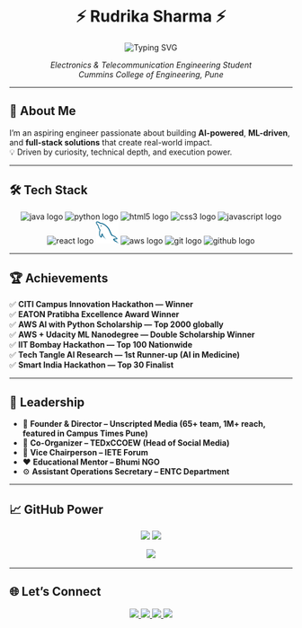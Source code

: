 <h1 align="center">⚡ Rudrika Sharma ⚡</h1>

<p align="center">
  <img src="https://readme-typing-svg.herokuapp.com?font=Fira+Code&weight=700&pause=1000&color=F77210&center=true&vCenter=true&width=435&lines=AI+%7C+ML+%7C+Full+Stack+%7C+Finance+Tech;Code.+Innovate.+Solve.+Repeat." alt="Typing SVG" />
</p>

<p align="center">
  <em>Electronics & Telecommunication Engineering Student <br> Cummins College of Engineering, Pune</em>
</p>

---

## 🚀 About Me

I’m an aspiring engineer passionate about building **AI-powered**, **ML-driven**, and **full-stack solutions** that create real-world impact.  
💡 Driven by curiosity, technical depth, and execution power.  

---

## 🛠️ Tech Stack

<div align="center">
  <img src="https://cdn.jsdelivr.net/gh/devicons/devicon/icons/java/java-original.svg" height="40" alt="java logo" />
  <img src="https://cdn.jsdelivr.net/gh/devicons/devicon/icons/python/python-original.svg" height="40" alt="python logo" />
  <img src="https://cdn.jsdelivr.net/gh/devicons/devicon/icons/html5/html5-original.svg" height="40" alt="html5 logo" />
  <img src="https://cdn.jsdelivr.net/gh/devicons/devicon/icons/css3/css3-original.svg" height="40" alt="css3 logo" />
  <img src="https://cdn.jsdelivr.net/gh/devicons/devicon/icons/javascript/javascript-original.svg" height="40" alt="javascript logo" />
  <img src="https://cdn.jsdelivr.net/gh/devicons/devicon/icons/react/react-original.svg" height="40" alt="react logo" />
  <img src="https://raw.githubusercontent.com/devicons/devicon/master/icons/mysql/mysql-original.svg" height="40" alt="mysql logo" />
  <img src="https://cdn.jsdelivr.net/gh/devicons/devicon/icons/amazonwebservices/amazonwebservices-original.svg" height="40" alt="aws logo" />
  <img src="https://cdn.jsdelivr.net/gh/devicons/devicon/icons/git/git-original.svg" height="40" alt="git logo" />
  <img src="https://cdn.jsdelivr.net/gh/devicons/devicon/icons/github/github-original.svg" height="40" alt="github logo" />
</div>

---

## 🏆 Achievements

✅ **CITI Campus Innovation Hackathon — Winner**  
✅ **EATON Pratibha Excellence Award Winner**  
✅ **AWS AI with Python Scholarship — Top 2000 globally**  
✅ **AWS + Udacity ML Nanodegree — Double Scholarship Winner**  
✅ **IIT Bombay Hackathon — Top 100 Nationwide**  
✅ **Tech Tangle AI Research — 1st Runner-up (AI in Medicine)**  
✅ **Smart India Hackathon — Top 30 Finalist**

---

## 👑 Leadership

- 🎥 **Founder & Director – Unscripted Media (65+ team, 1M+ reach, featured in Campus Times Pune)**  
- 🎤 **Co-Organizer – TEDxCCOEW (Head of Social Media)**  
- 📡 **Vice Chairperson – IETE Forum**  
- ❤️ **Educational Mentor – Bhumi NGO**  
- ⚙️ **Assistant Operations Secretary – ENTC Department**

---

## 📈 GitHub Power

<p align="center">
  <img src="https://github-readme-stats.vercel.app/api?username=rudrikasharma15&show_icons=true&theme=onedark&count_private=true&hide=issues" height="180"/>
  <img src="https://github-readme-stats.vercel.app/api/top-langs/?username=rudrikasharma15&layout=compact&theme=onedark" height="180"/>
</p>

<p align="center">
  <img src="https://streak-stats.demolab.com?user=rudrikasharma15&theme=onedark&hide_border=false" height="180"/>
</p>

---

## 🌐 Let’s Connect

<p align="center">
  <a href="https://www.linkedin.com/in/rudrika-sharma-514490271">
    <img src="https://img.shields.io/badge/LinkedIn-0077B5?style=for-the-badge&logo=linkedin&logoColor=white"/>
  </a>
  <a href="https://github.com/rudrikasharma15">
    <img src="https://img.shields.io/badge/GitHub-181717?style=for-the-badge&logo=github&logoColor=white"/>
  </a>
  <a href="https://medium.com/@rudrikasharma1503">
    <img src="https://img.shields.io/badge/Medium-000000?style=for-the-badge&logo=medium&logoColor=white"/>
  </a>
  <a href="mailto:rudrikasharma1503@gmail.com">
    <img src="https://img.shields.io/badge/Email-D14836?style=for-the-badge&logo=gmail&logoColor=white"/>
  </a>
</p>
